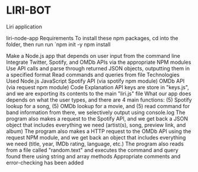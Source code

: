 # LIRI-BOT
Liri application

liri-node-app
Requirements
To install these npm packages, cd into the folder, then run
run `npm init -y
npm install 

Make a Node.js app that depends on user input from the command line
Integrate Twitter, Spotify, and OMDb APIs via the appropriate NPM modules
Use API calls and parse through returned JSON objects, outputting them in a specified format
Read commands and queries from file
Technologies Used
Node.js
JavaScript
Spotify API (via spotify npm module)
OMDb API (via request npm module)
Code Explanation
 API keys are store in  "keys.js", and we are exporting its contents to the main "liri.js" file
What our app does depends on what the user types, and there are 4 main functions:   (5) Spotify lookup for a song, (5) OMDb lookup for a movie, and (5) read command for band information 
from there, we selectively output using console.log
The program also makes a request to the Spotify API, and we get back a JSON object that includes everything we need (artist(s), song, preview link, and album)
The program also makes a HTTP request to the OMDb API using the request NPM module, and we get back an object that includes everything we need (title, year, IMDb rating, language, etc.)
The program also reads from a file called "random.text" and executes the command and query found there using string and array methods
Appropriate comments and error-checking has been added
